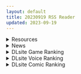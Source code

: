 ```yaml
---
layout: default
title: 20230919 RSS Reader
updated: 2023-09-19
---
```


<details class='content-parent'>
<summary>
Resources
</summary>
<details class='content-child'>
<summary>
<span class='rss-title'> (合集)[巴哈姆特动画疯官方字幕] LV1魔王与独居废勇者 [01-12话][繁中内嵌字幕][1080P][MP4] </span> <a class='rss-link' href='https://gmgard.com/gm123628' target='_blank'>&nbsp;</a>
<div class='rss-published'> 🕛 20230918 15:39:11</div>
</summary>
<img src="https://static.gmgard.us/Images/upload/81157182339106093.jpg" /><br /><p>魔王和勇者又又又又他妈的搞对象啦~</p>
</details>
<details class='content-child'>
<summary>
<span class='rss-title'> [MMD] 褐色ギャルと朝までらぶらぶえっち(by lovemax) </span> <a class='rss-link' href='https://gmgard.com/gm123627' target='_blank'>&nbsp;</a>
<div class='rss-published'> 🕛 20230918 15:23:15</div>
</summary>
<img src="https://static.gmgard.us/Images/upload/14190182139124757.jpg" /><br /><p>lovemax,如闪电般归来！！！</p>
</details>
<details class='content-child'>
<summary>
<span class='rss-title'> 喜爱性的家族/Sex-Loving Family STEAM官方中文版 [度盘/秒传]【1.38G】 </span> <a class='rss-link' href='https://www.east-plus.net/read.php?tid=1950108' target='_blank'>&nbsp;</a>
<div class='rss-published'> 🕛 20230918 13:49:31</div>
</summary>
搬运

原贴地址

[url]https://falook.life/index.php/2023/04/02/%E3%80%90adv%E6%8B%94%E4%BD%9C-%E5%AE%98%E4%B8%AD-%E6%96%B0%E4%BD%9C%E3%80%91%E5%96%9C%E7%88%B1%E6%80%A7%E7%9A%84%E5%AE%B6%E6%97%8F-sex-loving-family-steam%E5%AE%98%E6%96%B9%E4%B8%AD%E6%96%87%E7%89%88/[/url]

日版名称：「完 ..
</details>
<details class='content-child'>
<summary>
<span class='rss-title'> [山樱汉化](COMIC1☆22)[のどまる日和 (柚夏)] らくがき日和 ~ブルーアーカイブ編~ (ブルーアーカイブ) </span> <a class='rss-link' href='https://gmgard.com/gm123626' target='_blank'>&nbsp;</a>
<div class='rss-published'> 🕛 20230918 13:37:32</div>
</summary>
<img src="https://static.gmgard.us/Images/upload/19634182137326888.jpg" /><br /><p>只有七页的日奈纯爱本，群里看到的，赞美群友。</p>
</details>
<details class='content-child'>
<summary>
<span class='rss-title'> [汉化者未知][目つき悪い教団 (駿河クロイツ)] ブルーサイミンブ (ブルーアーカイブ) </span> <a class='rss-link' href='https://gmgard.com/gm123625' target='_blank'>&nbsp;</a>
<div class='rss-published'> 🕛 20230918 13:13:31</div>
</summary>
<img src="https://static.gmgard.us/Images/upload/16039182113308786.jpg" /><br /><p>老师用手机催眠APP对学生们下手了。</p>
</details>
<details class='content-child'>
<summary>
<span class='rss-title'> [无修正][未知字幕组][milky] 痴漢者トーマス 痴漢道その一 「濡れ手にクリの巻 」 </span> <a class='rss-link' href='https://gmgard.com/gm123624' target='_blank'>&nbsp;</a>
<div class='rss-published'> 🕛 20230918 12:04:03</div>
</summary>
<img src="https://iili.io/JHsJnpa.gif" /><br /><p>老年痴汉因为得了癌症不久于人世 想找一个传承人 继承痴汉道</p>
</details>
<details class='content-child'>
<summary>
<span class='rss-title'> [RJ01083992][XO_PROJECT]孕ませ!子作りファーム </span> <a class='rss-link' href='https://gmgard.com/gm123623' target='_blank'>&nbsp;</a>
<div class='rss-published'> 🕛 20230918 05:07:10</div>
</summary>
<img src="https://static.gmgard.us/Images/upload/76244180106141920.jpg" /><br /><p>农场！种田！生孩子！！！</p>
</details>

</details>
<details class='content-parent'>
<summary>
News
</summary>
<details class='content-child'>
<summary>
<span class='rss-title'> 被綁架到外太空當奴隸《傲慢的怪獸公主與名偵探使魔》Steam頁面公開 </span> <a class='rss-link' href='https://www.4gamers.com.tw/news/detail/59772/arrogant-kaijiu-princess-announcemnet' target='_blank'>&nbsp;</a>
<div class='rss-published'> 🕛 20230918 17:13:54</div>
</summary>
<img src="https://img.4gamers.com.tw/news-image/3649537f-8b56-4856-9e9e-2d0872c1b8cb.jpg"/>
白天晚上都要工作😅
</details>
<details class='content-child'>
<summary>
<span class='rss-title'> 紳士像素名作《Scarlet Maiden》正式版推出，追加新角色動畫與武器 </span> <a class='rss-link' href='https://www.4gamers.com.tw/news/detail/59767/scarlet-maiden-hits-100k-sales' target='_blank'>&nbsp;</a>
<div class='rss-published'> 🕛 20230918 12:01:07</div>
</summary>
<img src="https://img.4gamers.com.tw/news-image/6f12943f-fce6-4805-b002-92fe9da4ab99.jpg"/>
賣破 10 萬套
</details>
<details class='content-child'>
<summary>
<span class='rss-title'> 逃離P Cup人偶密室，《逃離性慾服侍人偶的房間》Steam版2024年發售 </span> <a class='rss-link' href='https://www.4gamers.com.tw/news/detail/59763/escape-from-the-room-with-the-service-doll-2024-on-steam' target='_blank'>&nbsp;</a>
<div class='rss-published'> 🕛 20230918 10:55:38</div>
</summary>
<img src="https://img.4gamers.com.tw/news-image/dd244948-50e8-460e-b17e-d3e50c534f0a.jpg"/>
不逃就會被搾乾
</details>

</details>
<details class='content-parent'>
<summary>
DLsite Game Ranking
</summary>
<details class='content-child'>
<summary>
<span class='rss-title'> 駆動妖精アイディールレイズ [Riez-ON] </span> <a class='rss-link' href='https://www.dlsite.com/maniax/work/=/product_id/RJ406835.html' target='_blank'>&nbsp;</a>
<div class='rss-published'> 🕛 20230919 13:09:42</div>
</summary>
<img src ="http://img.dlsite.jp/modpub/images2/work/doujin/RJ407000/RJ406835_img_main.jpg"/><br/>「舞え、超音速の機械妖精」近未来SFハイスピード3Dアクションへようこそ
</details>
<details class='content-child'>
<summary>
<span class='rss-title'> Guilty Loving Boxing (ギルティ ラビング ボクシング) [痛風舎] </span> <a class='rss-link' href='https://www.dlsite.com/maniax/work/=/product_id/RJ01098359.html' target='_blank'>&nbsp;</a>
<div class='rss-published'> 🕛 20230919 13:09:42</div>
</summary>
<img src ="http://img.dlsite.jp/modpub/images2/work/doujin/RJ01099000/RJ01098359_img_main.jpg"/><br/>女子が主役の3Dボクシングゲーム! 男子と男女混合ファイトも可能! キャラクターを操作可能なのはもちろん、CPU同士の試合を観戦したり、反撃無しで一方的に打ちまくるモードも用意! 様々なコスチュームや性別、状況でボクシングを楽しもう! ※このゲームはシングルプレイ専用です。対人戦はできません。
</details>
<details class='content-child'>
<summary>
<span class='rss-title'> 冒険者の宿へようこそ!2 [ぺぺろんちーの] </span> <a class='rss-link' href='https://www.dlsite.com/maniax/work/=/product_id/RJ01081301.html' target='_blank'>&nbsp;</a>
<div class='rss-published'> 🕛 20230919 13:09:42</div>
</summary>
<img src ="http://img.dlsite.jp/modpub/images2/work/doujin/RJ01082000/RJ01081301_img_main.jpg"/><br/>新たな冒険者の宿へお待ちしております。
</details>
<details class='content-child'>
<summary>
<span class='rss-title'> 通勤道中であの娘がみだらな行為をしてくる話【アニメ版】 [噓つき屋別館] </span> <a class='rss-link' href='https://www.dlsite.com/maniax/work/=/product_id/RJ01084296.html' target='_blank'>&nbsp;</a>
<div class='rss-published'> 🕛 20230919 13:09:42</div>
</summary>
<img src ="http://img.dlsite.jp/modpub/images2/work/doujin/RJ01085000/RJ01084296_img_main.jpg"/><br/>毎日億劫な通勤電車の中、いつも向かいに座っているあの娘。彼女はある日、あなたに向かってスカートをまくってパンツを見せつけてきた。毎朝パンツを見せつけられ彼女のエロさにハマっていってしまう…… もっと”イイコト”を期待して隣に座ってみると、期待に応えるように今度手コキをしてくれた。どうやら彼女もこの行為を楽しんでいる様子……
</details>
<details class='content-child'>
<summary>
<span class='rss-title'> 護身術道場 秘密のNTRレッスン -葵編- [WAKUWAKU] </span> <a class='rss-link' href='https://www.dlsite.com/maniax/work/=/product_id/RJ01083821.html' target='_blank'>&nbsp;</a>
<div class='rss-published'> 🕛 20230919 13:09:42</div>
</summary>
<img src ="http://img.dlsite.jp/modpub/images2/work/doujin/RJ01084000/RJ01083821_img_main.jpg"/><br/>護身術道場 秘密のNTRレッスンのDLCをプレイする為には、別途ゲーム本体が必要です。山神の娘である葵ちゃんと主人公のストーリーを描いています。
</details>

</details>
<details class='content-parent'>
<summary>
DLsite Voice Ranking
</summary>
<details class='content-child'>
<summary>
<span class='rss-title'> 通勤道中であの娘がみだらな行為をしてくる話【ASMRボイスドラマ版】 [噓つき屋別館] </span> <a class='rss-link' href='https://www.dlsite.com/maniax/work/=/product_id/RJ01084305.html' target='_blank'>&nbsp;</a>
<div class='rss-published'> 🕛 20230919 13:09:45</div>
</summary>
<img src ="http://img.dlsite.jp/modpub/images2/work/doujin/RJ01085000/RJ01084305_img_main.jpg"/><br/>毎日億劫な通勤電車の中、いつも向かいに座っているあの娘。彼女はある日、あなたに向かってスカートをまくってパンツを見せつけてきた。毎朝パンツを見せつけられ彼女のエロさにハマっていってしまう…… もっと”イイコト”を期待して隣に座ってみると、期待に応えるように今度手コキをしてくれた。どうやら彼女もこの行為を楽しんでいる様子……
</details>
<details class='content-child'>
<summary>
<span class='rss-title'> 美魔女のレベルお貢ぎ射精【わる～い魔女姉妹がLv.100勇者にドスケベ誘惑をして、情けなぁいレベルお貢ぎ射精をさせる話】 [常世常闇所々] </span> <a class='rss-link' href='https://www.dlsite.com/maniax/work/=/product_id/RJ01070628.html' target='_blank'>&nbsp;</a>
<div class='rss-published'> 🕛 20230919 13:09:45</div>
</summary>
<img src ="http://img.dlsite.jp/modpub/images2/work/doujin/RJ01071000/RJ01070628_img_main.jpg"/><br/>わる～い魔女姉妹がLv.100勇者を誘惑して、レベルお貢ぎ射精をさせるマゾ向けの話です。序盤、Lv.100勇者は魔女の【ベラ】を圧倒します。しかし、勇者は【ベラ】のエッチな色仕掛けにハマってしまい、 レベルをお貢ぎしてしまいます…さらに魔女の【ルーナ】に甘い誘惑されて… 勇者は魔女姉妹の誘惑に打ち勝つことができるのでしょうか?  CV 野上菜月様,陽向葵ゅか様
</details>
<details class='content-child'>
<summary>
<span class='rss-title'> 女が下等生物を支配する完全女性上位社会【わる～い調教師が反逆者の男を徹底的にマゾ犬調教して、びゅるびゅる敗北射精をさせる話】 [常世常闇所々] </span> <a class='rss-link' href='https://www.dlsite.com/maniax/work/=/product_id/RJ01065829.html' target='_blank'>&nbsp;</a>
<div class='rss-published'> 🕛 20230919 13:09:45</div>
</summary>
<img src ="http://img.dlsite.jp/modpub/images2/work/doujin/RJ01066000/RJ01065829_img_main.jpg"/><br/>完全女性上位社会で女に歯向かう革命軍リーダーをマゾ犬調教して、完全に屈服させるマゾ向けの話です。女達に拘束されてしまった主人公は二人の調教師から何度も精液を搾り取られます…左右からムチムチボディを密着され、耳元で甘く囁かれながら…ごめんなさい屈服射精、四つん這いマゾ犬調教…主人公は女に敗北する快感を教え込まれて、最後には女尊男卑思想に矯正されてしまいます…CV 陽向葵ゅか様,秋野かえで様
</details>
<details class='content-child'>
<summary>
<span class='rss-title'> 悪の女幹部のマゾ犬ヒーロー中出し敗北堕ち【わる～い女幹部が正義のヒーローを呪いの首輪で調教し、負け犬おまんこ搾精をする話】 [常世常闇所々] </span> <a class='rss-link' href='https://www.dlsite.com/maniax/work/=/product_id/RJ01083400.html' target='_blank'>&nbsp;</a>
<div class='rss-published'> 🕛 20230919 13:09:45</div>
</summary>
<img src ="http://img.dlsite.jp/modpub/images2/work/doujin/RJ01084000/RJ01083400_img_main.jpg"/><br/>悪の女幹部がヒーローをマゾ犬調教して、おまんこに中出し敗北をさせるマゾ向けの話です。悪の女幹部に呪いの首輪をハメられるヒーロー… 調教が進み、ヒーローの身体にある変化が起きます。見るも無残な姿になったヒーローは…マゾ犬調教、中出し敗北が好きな方におすすめです。CV 陽向葵ゅか様
</details>
<details class='content-child'>
<summary>
<span class='rss-title'> 【碧蓝航线ASMR】治愈指挥官小队！修女怨仇的温柔音感疗愈 [アトリエメール] </span> <a class='rss-link' href='https://www.dlsite.com/maniax/work/=/product_id/RJ01096844.html' target='_blank'>&nbsp;</a>
<div class='rss-published'> 🕛 20230919 13:09:45</div>
</summary>
<img src ="http://img.dlsite.jp/modpub/images2/work/doujin/RJ01097000/RJ01096844_img_main.jpg"/><br/>「啊呀，真巧…不，这算是必然吧？」
</details>

</details>
<details class='content-parent'>
<summary>
DLsite Comic Ranking
</summary>
<details class='content-child'>
<summary>
<span class='rss-title'> まんこく武術会3〜鬼逝き⭐くノ一拷問編〜 [岡本画伯] </span> <a class='rss-link' href='https://www.dlsite.com/maniax/work/=/product_id/RJ01093491.html' target='_blank'>&nbsp;</a>
<div class='rss-published'> 🕛 20230919 13:09:48</div>
</summary>
<img src ="http://img.dlsite.jp/modpub/images2/work/doujin/RJ01094000/RJ01093491_img_main.jpg"/><br/>女子高生くノ一 が魔人を絶滅させるべく立ち上がった! しかし返り討ちに遭い、魔人たちの【快楽忍術】の餌食になってしまう・・!
</details>
<details class='content-child'>
<summary>
<span class='rss-title'> 委員長の催●海水浴 [STUDIOふあん] </span> <a class='rss-link' href='https://www.dlsite.com/maniax/work/=/product_id/RJ404252.html' target='_blank'>&nbsp;</a>
<div class='rss-published'> 🕛 20230919 13:09:48</div>
</summary>
<img src ="http://img.dlsite.jp/modpub/images2/work/doujin/RJ405000/RJ404252_img_main.jpg"/><br/>逆催●+底なし性欲ムッツリ委員長+ラブコメメス奴●調教。露出調教海水浴別荘編フルカラー74ページ
</details>
<details class='content-child'>
<summary>
<span class='rss-title'> メイド教育3-没落貴族瑠璃川椿- [きょくちょ局] </span> <a class='rss-link' href='https://www.dlsite.com/maniax/work/=/product_id/RJ417751.html' target='_blank'>&nbsp;</a>
<div class='rss-published'> 🕛 20230919 13:09:48</div>
</summary>
<img src ="http://img.dlsite.jp/modpub/images2/work/doujin/RJ418000/RJ417751_img_main.jpg"/><br/>『メイド教育。』第三弾! 昨晩の『教育』から一夜明け、ご主人様に呼び出された元貴族、瑠璃川 椿は、後輩が側にいるにも関わらず、廊下で手淫され想像以上に感じてしまう…。 自分の身体の変化に戸惑いつつも、貴族の誇りを失わぬように気丈に振る舞う椿… 。だが、毎日続く変態的なメイド教育に、次第に心と身体を快楽に蝕まれていく…!  恥辱にまみれた表情を浮かべ白く柔らかいおっぱいをさらす元令嬢の痴態をぜひご堪能くださいっ!
</details>
<details class='content-child'>
<summary>
<span class='rss-title'> 飯犯トラベラーズ 博多集団レ●プ旅行 同人誌版 [STUDIOふあん] </span> <a class='rss-link' href='https://www.dlsite.com/maniax/work/=/product_id/RJ301771.html' target='_blank'>&nbsp;</a>
<div class='rss-published'> 🕛 20230919 13:09:48</div>
</summary>
<img src ="http://img.dlsite.jp/modpub/images2/work/doujin/RJ302000/RJ301771_img_main.jpg"/><br/>男3人、博多をぶらりグルメ&レイプの旅134ページ。
</details>
<details class='content-child'>
<summary>
<span class='rss-title'> 女子校の性欲処理係として編入した男子生徒による記録 [あのんの大洪水伝説] </span> <a class='rss-link' href='https://www.dlsite.com/maniax/work/=/product_id/RJ439801.html' target='_blank'>&nbsp;</a>
<div class='rss-published'> 🕛 20230919 13:09:48</div>
</summary>
<img src ="http://img.dlsite.jp/modpub/images2/work/doujin/RJ440000/RJ439801_img_main.jpg"/><br/>これは女子校でただ一人の男子である『性欲処理係』のあなたと 欲求不満なドスケベ女子達との濃厚変態プレイの記録である──… 女子校に編入させられたあなたを待っていたのは、思春期でムラムラが止まらない女の子たちとの淫らな日々!?溜まりに溜まった性欲とこじれまくった性癖を解放すべく、 あの手この手であなたに変態プレイを求めてくる彼女達… ド淫乱なニオイフェチ女子に囲まれた、スケベ過ぎる学園性活!
</details>

</details>
